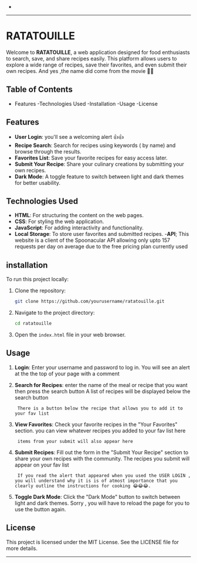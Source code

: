 -
---

# RATATOUILLE

Welcome to **RATATOUILLE**, a web application designed for food enthusiasts to search, save, and share recipes easily. This platform allows users to explore a wide range of recipes, save their favorites, and even submit their own recipes.
And yes ,the name did come from the movie 👨‍🍳 

## Table of Contents

- Features
-Technologies Used
-Installation
-Usage
-License

## Features

- **User Login**: you'll see a welcoming alert 👍👍
- **Recipe Search**: Search for recipes using keywords ( by name) and browse through the results.
- **Favorites List**: Save your favorite recipes for easy access later.
- **Submit Your Recipe**: Share your culinary creations by submitting your own recipes.
- **Dark Mode**: A toggle feature to switch between light and dark themes for better usability.

## Technologies Used

- **HTML**: For structuring the content on the web pages.
- **CSS**: For styling the web application.
- **JavaScript**: For adding interactivity and functionality.
- **Local Storage**: To store user favorites and submitted recipes.
-**API**; This website is a client of the Spoonacular API allowing only upto 157 requests per day on average due to the free pricing plan currently used

## installation

To run this project locally:

1. Clone the repository:
   ```bash
   git clone https://github.com/yourusername/ratatouille.git
   ```

2. Navigate to the project directory:
   ```bash
   cd ratatouille
   ```

3. Open the `index.html` file in your web browser.

## Usage

1. **Login**: Enter your username and password to log in.
        You will see an alert  at the the top of your page with a comment

2. **Search for Recipes**: enter the name of the meal or recipe that you want then press the search button
        A list of recipes will be displayed below the search button

        There is a button below the recipe that allows you to add it to your fav list

3. **View Favorites**: Check your favorite recipes in the "Your Favorites" section.
        you can view whatever recipes you added to your fav list here

        items from your submit will also appear here

4. **Submit Recipes**: Fill out the form in the "Submit Your Recipe" section to share your own recipes with the     community.
        The recipes you submit will appear on your fav list

        If you read the alert that appeared when you used the USER LOGIN , you will understand why it is is of atmost importance that you clearly outline the instructions for cooking 😂😂😂.

5. **Toggle Dark Mode**: Click the "Dark Mode" button to switch between light and dark themes.
        Sorry ,  you will have to reload the page for you to use the button again.

    
## License

This project is licensed under the MIT License. See the LICENSE file for more details.

---

